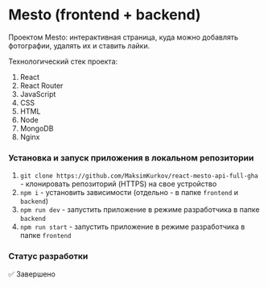 # Mesto (frontend + backend)

Проектом Mesto: интерактивная страница, куда можно добавлять фотографии, удалять их и ставить лайки.

Технологический стек проекта:
1. React
2. React Router
3. JavaScript
4. CSS
5. HTML
6. Node
7. MongoDB
8. Nginx

### Установка и запуск приложения в локальном репозитории
1. `git clone https://github.com/MaksimKurkov/react-mesto-api-full-gha` - клонировать репозиторий (HTTPS) на свое устройство
2. `npm i` - установить зависимости (отдельно - в папке `frontend` и `backend`)
3. `npm run dev` - запустить приложение в режиме разработчика в папке `backend`
4. `npm run start` - запустить приложение в режиме разработчика в папке `frontend`

### Статус разработки
✅ Завершено
